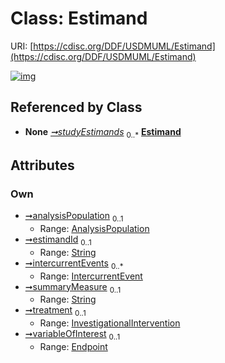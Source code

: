 
# Class: Estimand




URI: [https://cdisc.org/DDF/USDMUML/Estimand](https://cdisc.org/DDF/USDMUML/Estimand)


[![img](https://yuml.me/diagram/nofunky;dir:TB/class/[InvestigationalIntervention],[IntercurrentEvent],[Endpoint]<variableOfInterest%200..1-++[Estimand&#124;estimandId:string%20%3F;summaryMeasure:string%20%3F],[InvestigationalIntervention]<treatment%200..1-++[Estimand],[IntercurrentEvent]<intercurrentEvents%200..*-++[Estimand],[AnalysisPopulation]<analysisPopulation%200..1-++[Estimand],[StudyDesign]++-%20studyEstimands%200..*>[Estimand],[StudyDesign],[Endpoint],[AnalysisPopulation])](https://yuml.me/diagram/nofunky;dir:TB/class/[InvestigationalIntervention],[IntercurrentEvent],[Endpoint]<variableOfInterest%200..1-++[Estimand&#124;estimandId:string%20%3F;summaryMeasure:string%20%3F],[InvestigationalIntervention]<treatment%200..1-++[Estimand],[IntercurrentEvent]<intercurrentEvents%200..*-++[Estimand],[AnalysisPopulation]<analysisPopulation%200..1-++[Estimand],[StudyDesign]++-%20studyEstimands%200..*>[Estimand],[StudyDesign],[Endpoint],[AnalysisPopulation])

## Referenced by Class

 *  **None** *[➞studyEstimands](studyDesign__studyEstimands.md)*  <sub>0..\*</sub>  **[Estimand](Estimand.md)**

## Attributes


### Own

 * [➞analysisPopulation](estimand__analysisPopulation.md)  <sub>0..1</sub>
     * Range: [AnalysisPopulation](AnalysisPopulation.md)
 * [➞estimandId](estimand__estimandId.md)  <sub>0..1</sub>
     * Range: [String](types/String.md)
 * [➞intercurrentEvents](estimand__intercurrentEvents.md)  <sub>0..\*</sub>
     * Range: [IntercurrentEvent](IntercurrentEvent.md)
 * [➞summaryMeasure](estimand__summaryMeasure.md)  <sub>0..1</sub>
     * Range: [String](types/String.md)
 * [➞treatment](estimand__treatment.md)  <sub>0..1</sub>
     * Range: [InvestigationalIntervention](InvestigationalIntervention.md)
 * [➞variableOfInterest](estimand__variableOfInterest.md)  <sub>0..1</sub>
     * Range: [Endpoint](Endpoint.md)
